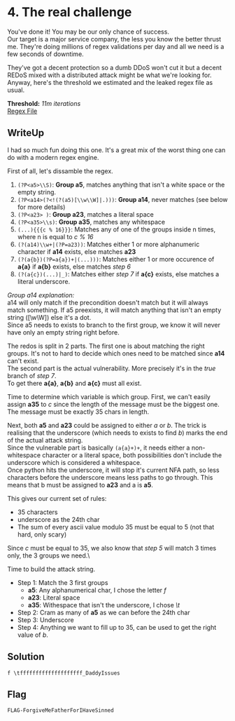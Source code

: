 # 4. The real challenge

You've done it! You may be our only chance of success. \
Our target is a major service company, the less you know the better thrust me. They're doing millions of regex validations per day and all we need is a few seconds of downtime.

They've got a decent protection so a dumb DDoS won't cut it but a decent REDoS mixed with a distributed attack might be what we're looking for. \
Anyway, here's the threshold we estimated and the leaked regex file as usual.

**Threshold:** *11m iterations* \
[Regex File](https://github.com/UnitedCTF/UnitedCTF-2021/new/redos-oli/challenges/programming/redos/src/challenge4.py)

## WriteUp

I had so much fun doing this one. It's a great mix of the worst thing one can do with a modern regex engine.

First of all, let's dissamble the regex.

1. `(?P<a5>\\S)`: **Group a5**, matches anything that isn't a white space or the empty string.
2. `(?P<a14>(?<!(?(a5)[\\w\\W]|.)))`: **Group a14**, never matches (see below for more details)
3. `(?P<a23> )`: **Group a23**, matches a literal space
4. `(?P<a35>\\s)`: **Group a35**, matches any whitespace
5. `(...){{{c % 16}}}`: Matches any of one of the groups inside n times, where n is equal to *c % 16*
6. `(?(a14)\\w+|(?P=a23))`: Matches either 1 or more alphanumeric character if **a14** exists, else matches **a23**
7. `(?(a{b})(?P=a{a})+|(...)))`: Matches either 1 or more occurence of **a{a}** if **a{b}** exists, else matches *step 6*
8. `(?(a{c})(...)|_)`: Matches either *step 7* if **a{c}** exists, else matches a literal underscore.

*Group a14 explanation:*\
a14 will only match if the precondition doesn't match but it will always match something. If a5 preexists, it will match anything that isn't an empty string ([\w\W]) else it's a dot.\
Since a5 needs to exists to branch to the first group, we know it will never have only an empty string right before.

The redos is split in 2 parts. The first one is about matching the right groups. It's not to hard to decide which ones need to be matched since **a14** can't exist.\
The second part is the actual vulnerability. More precisely it's in the *true* branch of *step 7*.\
To get there **a{a}**, **a{b}** and **a{c}** must all exist.

Time to determine which variable is which group. First, we can't easily assign **a35** to *c* since the length of the message must be the biggest one. The message must be exactly 35 chars in length.

Next, both **a5** and **a23** could be assigned to either *a* or *b*. The trick is realising that the underscore (which needs to exists to find *b*) marks the end of the actual attack string.\
Since the vulnerable part is basically `(a{a}+)+`, it needs either a non-whitespace character or a literal space, both possibilities don't include the underscore which is considered a whitespace.\
Once python hits the underscore, it will stop it's current NFA path, so less characters before the underscore means less paths to go through. This means that b must be assigned to **a23** and a is **a5**.

This gives our current set of rules:
- 35 characters
- underscore as the 24th char 
- The sum of every ascii value modulo 35 must be equal to 5 (not that hard, only scary)

Since *c* must be equal to 35, we also know that *step 5* will match 3 times only, the 3 groups we need.\

Time to build the attack string.

- Step 1: Match the 3 first groups
  - **a5**: Any alphanumerical char, I chose the letter *f*
  - **a23**: Literal space
  - **a35**: Withespace that isn't the underscore, I chose *\t*
- Step 2: Cram as many of **a5** as we can before the 24th char
- Step 3: Underscore
- Step 4: Anything we want to fill up to 35, can be used to get the right value of *b*.

## Solution
`f \tffffffffffffffffffff_DaddyIssues`

## Flag
`FLAG-ForgiveMeFatherForIHaveSinned`
